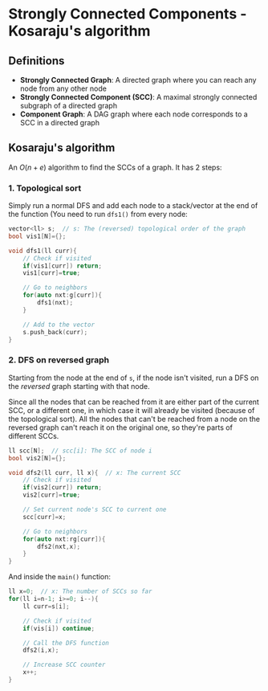 # Strongly Connected Components - Kosaraju's algorithm

## Definitions
- **Strongly Connected Graph**: A directed graph where you can reach any node from any other node
- **Strongly Connected Component (SCC)**: A maximal strongly connected subgraph of a directed graph
- **Component Graph**: A DAG graph where each node corresponds to a SCC in a directed graph

## Kosaraju's algorithm
An $O(n+e)$ algorithm to find the SCCs of a graph. It has 2 steps:

### 1. Topological sort
Simply run a normal DFS and add each node to a stack/vector at the end of the function (You need to run `dfs1()` from every node:
```cpp
vector<ll> s;  // s: The (reversed) topological order of the graph
bool vis1[N]={};

void dfs1(ll curr){
    // Check if visited
    if(vis1[curr]) return;
    vis1[curr]=true;

    // Go to neighbors
    for(auto nxt:g[curr]){
        dfs1(nxt);
    }

    // Add to the vector
    s.push_back(curr);
}
```

### 2. DFS on reversed graph
Starting from the node at the end of `s`, if the node isn't visited, run a DFS on the *reversed* graph starting with that node. 

Since all the nodes that can be reached from it are either part of the current SCC, or a different one, in which case it will already be visited (because of the topological sort). All the nodes that can't be reached from a node on the reversed graph can't reach it on the original one, so they're parts of different SCCs.
```cpp
ll scc[N];  // scc[i]: The SCC of node i
bool vis2[N]={};

void dfs2(ll curr, ll x){  // x: The current SCC
    // Check if visited
    if(vis2[curr]) return;
    vis2[curr]=true;

    // Set current node's SCC to current one
    scc[curr]=x;

    // Go to neighbors
    for(auto nxt:rg[curr]){
        dfs2(nxt,x);
    }
}
```
And inside the `main()` function:
```cpp
ll x=0;  // x: The number of SCCs so far
for(ll i=n-1; i>=0; i--){
    ll curr=s[i];

    // Check if visited
    if(vis[i]) continue;

    // Call the DFS function
    dfs2(i,x);

    // Increase SCC counter
    x++;
}
```

<!--
### Creating the component graph:
At the end of `dfs2()`, add 
```cpp
-->
